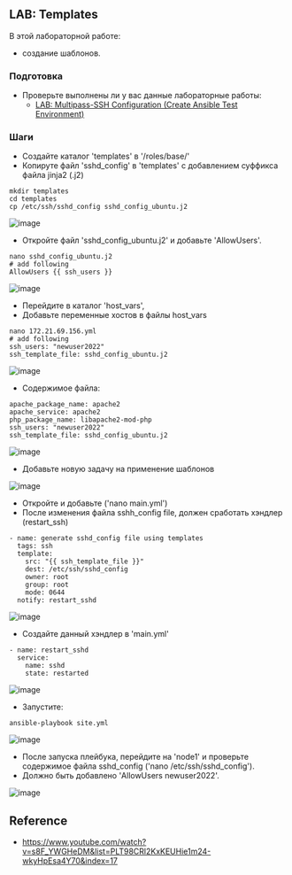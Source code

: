 ## LAB: Templates

В этой лабораторной работе:
- создание шаблонов.

### Подготовка

- Проверьте выполнены ли у вас данные лабораторные работы:
  - [LAB: Multipass-SSH Configuration (Create Ansible Test Environment)](https://github.com/gulyaeve/ansible_labs/blob/main/Multipass-SSH-Configuration.md)

### Шаги

- Создайте каталог 'templates' в '/roles/base/'
- Копируте файл 'sshd_config' в 'templates' с добавлением суффикса файла jinja2 (.j2)

```
mkdir templates
cd templates
cp /etc/ssh/sshd_config sshd_config_ubuntu.j2
 ```

![image](https://user-images.githubusercontent.com/10358317/202679439-45eceefc-0b29-418c-8b75-5558e722fd87.png)


- Откройте файл 'sshd_config_ubuntu.j2' и добавьте 'AllowUsers'.

```
nano sshd_config_ubuntu.j2
# add following
AllowUsers {{ ssh_users }}
```

![image](https://user-images.githubusercontent.com/10358317/202685736-463d1e46-2f00-4852-a8c3-f6f62e861399.png)

- Перейдите в каталог 'host_vars',
- Добавьте переменные хостов в файлы host_vars

```
nano 172.21.69.156.yml
# add following
ssh_users: "newuser2022"
ssh_template_file: sshd_config_ubuntu.j2
```

![image](https://user-images.githubusercontent.com/10358317/202680949-69c1f1dd-b51f-4900-8bdd-992955707293.png)

- Содержимое файла:

```
apache_package_name: apache2
apache_service: apache2
php_package_name: libapache2-mod-php
ssh_users: "newuser2022"
ssh_template_file: sshd_config_ubuntu.j2
```

![image](https://user-images.githubusercontent.com/10358317/202682564-b6ed46b2-b155-4366-9acc-6158236e5643.png)

- Добавьте новую задачу на применение шаблонов

![image](https://user-images.githubusercontent.com/10358317/202683263-66005498-8f3a-43ac-9745-ec63f6788ddc.png)

- Откройте и добавьте ('nano main.yml')
- После изменения файла sshh_config file, должен сработать хэндлер (restart_ssh)

```
- name: generate sshd_config file using templates
  tags: ssh
  template:
    src: "{{ ssh_template_file }}"
    dest: /etc/ssh/sshd_config
    owner: root
    group: root
    mode: 0644
  notify: restart_sshd
```  

![image](https://user-images.githubusercontent.com/10358317/202692366-c606995e-0eb5-4f7b-82ec-7a398750df1b.png)

- Создайте данный хэндлер в 'main.yml'

```
- name: restart_sshd
  service:
    name: sshd
    state: restarted
```

![image](https://user-images.githubusercontent.com/10358317/202687675-fcc12387-9f4f-4f70-a357-797bf3ad1738.png)

- Запустите:

```
ansible-playbook site.yml
```
![image](https://user-images.githubusercontent.com/10358317/202692817-02c63dd3-86e4-47da-bec9-864cbc3a3510.png)

- После запуска плейбука, перейдите на 'node1' и проверьте содержимое файла sshd_config ('nano /etc/ssh/sshd_config').
- Должно быть добавлено 'AllowUsers newuser2022'.

![image](https://user-images.githubusercontent.com/10358317/202694177-b202a08c-ff59-4739-b0e9-922c7e5d8d41.png)

## Reference

- https://www.youtube.com/watch?v=s8F_YWGHeDM&list=PLT98CRl2KxKEUHie1m24-wkyHpEsa4Y70&index=17

